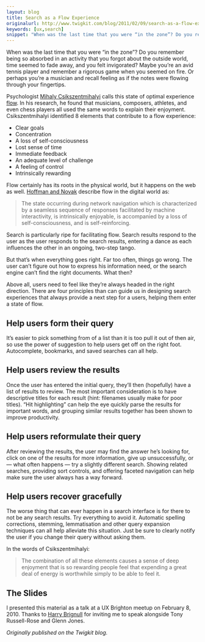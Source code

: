 ```yaml
---
layout: blog
title: Search as a Flow Experience
originalurl: http://www.twigkit.com/blog/2011/02/09/search-as-a-flow-experience.html
keywords: [ux,search]
snippet: "When was the last time that you were “in the zone”? Do you remember being so absorbed in an activity that you forgot about the outside world, time seemed to fade away, and you felt invigorated? Maybe you’re an avid tennis player and remember a rigorous game when you seemed on fire. Or perhaps you’re a musician and recall feeling as if the notes were flowing through your fingertips. Psychologist Mihaly Csikszentmihalyi calls this state of optimal experience flow. In his research, he found that musicians, composers, athletes, and even chess players all used the same words to explain their enjoyment. Csikszentmihalyi identified 8 elements that contribute to a flow experience."
---
```


When was the last time that you were “in the zone”? Do you remember being so absorbed in an activity that you forgot about the outside world, time seemed to fade away, and you felt invigorated? Maybe you’re an avid tennis player and remember a rigorous game when you seemed on fire. Or perhaps you’re a musician and recall feeling as if the notes were flowing through your fingertips.

Psychologist [Mihaly Csikszentmihalyi](https://web.archive.org/web/20140806021501/http://en.wikipedia.org/wiki/Mihaly_Csikszentmihalyi) calls this state of optimal experience [flow](https://web.archive.org/web/20140806021501/http://www.julieboyd.com.au/ILF/pages/members/cats/bkovervus/per_growth_pdfs/flow.pdf). In his research, he found that musicians, composers, athletes, and even chess players all used the same words to explain their enjoyment. Csikszentmihalyi identified 8 elements that contribute to a flow experience:

* Clear goals
* Concentration
* A loss of self-consciousness
* Lost sense of time
* Immediate feedback
* An adequate level of challenge
* A feeling of control
* Intrinsically rewarding

Flow certainly has its roots in the physical world, but it happens on the web as well. [Hoffman and Novak](https://web.archive.org/web/20140806021501/http://bear.warrington.ufl.edu/weitz/mar7786/Articles/online%20expereince%20flow.pdf) describe flow in the digital world as:

> The state occurring during network navigation which is characterized by a seamless sequence of responses facilitated by machine interactivity, is intrinsically enjoyable, is accompanied by a loss of self-consciousness, and is self-reinforcing.

Search is particularly ripe for facilitating flow. Search results respond to the user as the user responds to the search results, entering a dance as each influences the other in an ongoing, two-step tango.

But that’s when everything goes right. Far too often, things go wrong. The user can’t figure out how to express his information need, or the search engine can’t find the right documents. What then?

Above all, users need to feel like they’re always headed in the right direction. There are four principles than can guide us in designing search experiences that always provide a next step for a users, helping them enter a state of flow.


## Help users form their query
It’s easier to pick something from of a list than it is too pull it out of then air, so use the power of suggestion to help users get off on the right foot. Autocomplete, bookmarks, and saved searches can all help.


## Help users review the results
Once the user has entered the initial query, they’ll then (hopefully) have a list of results to review. The most important consideration is to have descriptive titles for each result (hint: filenames usually make for poor titles). “Hit highlighting” can help the eye quickly parse the results for important words, and grouping similar results together has been shown to improve productivity.


## Help users reformulate their query
After reviewing the results, the user may find the answer he’s looking for, click on one of the results for more information, give up unsuccessfully, or — what often happens — try a slightly different search. Showing related searches, providing sort controls, and offering faceted navigation can help make sure the user always has a way forward.


## Help users recover gracefully
The worse thing that can ever happen in a search interface is for there to not be any search results. Try everything to avoid it. Automatic spelling corrections, stemming, lemmatisation and other query expansion techniques can all help alleviate this situation. Just be sure to clearly notify the user if you change their query without asking them.

In the words of Csikszentmihalyi:

> The combination of all these elements causes a sense of deep enjoyment that is so rewarding people feel that expending a great deal of energy is worthwhile simply to be able to feel it.

## The Slides
I presented this material as a talk at a UX Brighton meetup on February 8, 2010. Thanks to [Harry Brignull](http://twitter.com/harrybr) for inviting me to speak alongside Tony Russell-Rose and Glenn Jones.

*Originally published on the Twigkit blog.*